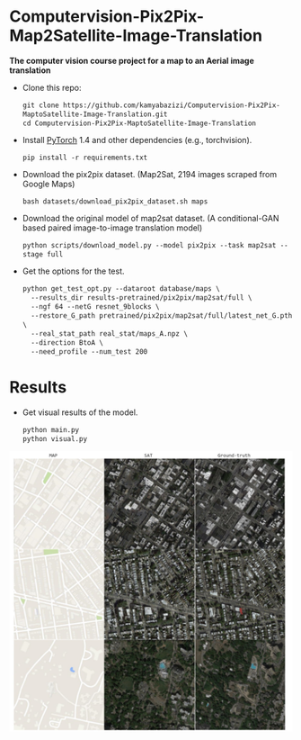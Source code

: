 # Computervision-Pix2Pix-Map2Satellite-Image-Translation

**The computer vision course project for a map to an Aerial image translation**

* Clone this repo:

  ```shell
  git clone https://github.com/kamyabazizi/Computervision-Pix2Pix-MaptoSatellite-Image-Translation.git
  cd Computervision-Pix2Pix-MaptoSatellite-Image-Translation
  ```
  
* Install [PyTorch](https://pytorch.org) 1.4 and other dependencies (e.g., torchvision).

  ```shell
  pip install -r requirements.txt
  ```
  
* Download the pix2pix dataset. (Map2Sat, 2194 images scraped from Google Maps)

  ```shell
  bash datasets/download_pix2pix_dataset.sh maps
  ```

* Download the original model of map2sat dataset. (A conditional-GAN based paired image-to-image translation model)

  ```shell
  python scripts/download_model.py --model pix2pix --task map2sat --stage full
  ```
  
* Get the options for the test.

  ```shell
  python get_test_opt.py --dataroot database/maps \
    --results_dir results-pretrained/pix2pix/map2sat/full \
    --ngf 64 --netG resnet_9blocks \
    --restore_G_path pretrained/pix2pix/map2sat/full/latest_net_G.pth \
    --real_stat_path real_stat/maps_A.npz \
    --direction BtoA \
    --need_profile --num_test 200
  ```
  
# Results

* Get visual results of the model.

  ```shell
  python main.py
  python visual.py
  ```
  
  
 <p align="center">
  <img src="resultsmap2sat.jpg" width=600>
 </p>

